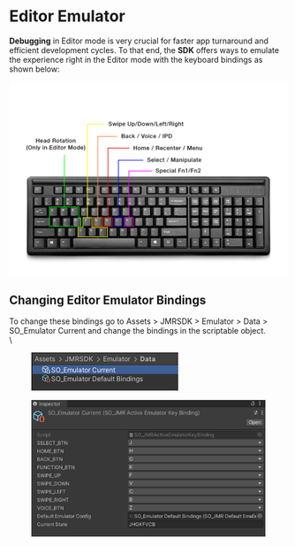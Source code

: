 # Editor Emulator

**Debugging** in Editor mode is very crucial for faster app turnaround and efficient development cycles. To that end, the **SDK** offers ways to emulate the experience right in the Editor mode with the keyboard bindings as shown below:

![Keyboard key mapping for Editor Testing](../.gitbook/assets/MicrosoftTeams-image.png)

## Changing Editor Emulator Bindings

To change these bindings go to Assets > JMRSDK > Emulator > Data > SO\_Emulator Current and change the bindings in the scriptable object.\
\


<figure><img src="../.gitbook/assets/image (26).png" alt=""><figcaption></figcaption></figure>

<figure><img src="../.gitbook/assets/image (86).png" alt=""><figcaption></figcaption></figure>

